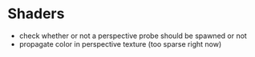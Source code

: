 
# Shaders
- check whether or not a perspective probe should be spawned or not
- propagate color in perspective texture (too sparse right now)


